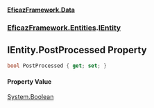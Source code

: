 #### [EficazFramework.Data](EficazFrameworkData.md 'EficazFramework Data')
### [EficazFramework.Entities](EficazFrameworkData.md#EficazFramework.Entities 'EficazFramework.Entities').[IEntity](EficazFramework.Entities/IEntity.md 'EficazFramework.Entities.IEntity')

## IEntity.PostProcessed Property

```csharp
bool PostProcessed { get; set; }
```

#### Property Value
[System.Boolean](https://docs.microsoft.com/en-us/dotnet/api/System.Boolean 'System.Boolean')